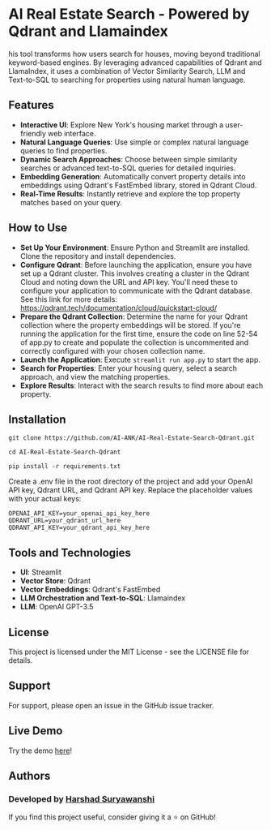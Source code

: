 # AI Real Estate Search - Powered by Qdrant and Llamaindex

his tool transforms how users search for houses, moving beyond traditional keyword-based engines. By leveraging advanced capabilities of Qdrant and LlamaIndex, it uses a combination of Vector Similarity Search, LLM and Text-to-SQL to searching for properties using natural human language.

## Features
- **Interactive UI**: Explore New York's housing market through a user-friendly web interface.
- **Natural Language Queries**: Use simple or complex natural language queries to find properties.
- **Dynamic Search Approaches**: Choose between simple similarity searches or advanced text-to-SQL queries for detailed inquiries.
- **Embedding Generation**: Automatically convert property details into embeddings using Qdrant's FastEmbed library, stored in Qdrant Cloud.
- **Real-Time Results**: Instantly retrieve and explore the top property matches based on your query.

## How to Use
- **Set Up Your Environment**: Ensure Python and Streamlit are installed. Clone the repository and install dependencies.
- **Configure Qdrant**: Before launching the application, ensure you have set up a Qdrant cluster. This involves creating a cluster in the Qdrant Cloud and noting down the URL and API key. You'll need these to configure your application to communicate with the Qdrant database. See this link for more details: https://qdrant.tech/documentation/cloud/quickstart-cloud/
- **Prepare the Qdrant Collection**: Determine the name for your Qdrant collection where the property embeddings will be stored. If you're running the application for the first time, ensure the code on line 52-54 of app.py to create and populate the collection is uncommented and correctly configured with your chosen collection name.
- **Launch the Application**: Execute `streamlit run app.py` to start the app.
- **Search for Properties**: Enter your housing query, select a search approach, and view the matching properties.
- **Explore Results**: Interact with the search results to find more about each property.


## Installation
```git clone https://github.com/AI-ANK/AI-Real-Estate-Search-Qdrant.git```

```cd AI-Real-Estate-Search-Qdrant```

```pip install -r requirements.txt```

Create a .env file in the root directory of the project and add your OpenAI API key, Qdrant URL, and Qdrant API key. Replace the placeholder values with your actual keys:
```
OPENAI_API_KEY=your_openai_api_key_here
QDRANT_URL=your_qdrant_url_here
QDRANT_API_KEY=your_qdrant_api_key_here
```

## Tools and Technologies
- **UI**: Streamlit
- **Vector Store**: Qdrant
- **Vector Embeddings**: Qdrant's FastEmbed
- **LLM Orchestration and Text-to-SQL**: Llamaindex
- **LLM**: OpenAI GPT-3.5

## License
This project is licensed under the MIT License - see the LICENSE file for details.

## Support
For support, please open an issue in the GitHub issue tracker.

## Live Demo
Try the demo [here](https://huggingface.co/spaces/AI-ANK/AI-Real-Estate-Search-Qdrant-Llamaindex)!

## Authors
### Developed by [Harshad Suryawanshi](https://www.linkedin.com/in/harshadsuryawanshi/)
If you find this project useful, consider giving it a ⭐ on GitHub!
